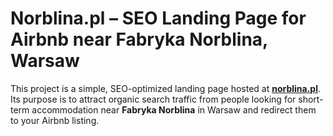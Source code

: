 # Norblina.pl – SEO Landing Page for Airbnb near Fabryka Norblina, Warsaw

This project is a simple, SEO-optimized landing page hosted at **[norblina.pl](http://norblina.pl)**. Its purpose is to attract organic search traffic from people looking for short-term accommodation near **Fabryka Norblina** in Warsaw and redirect them to your Airbnb listing.
